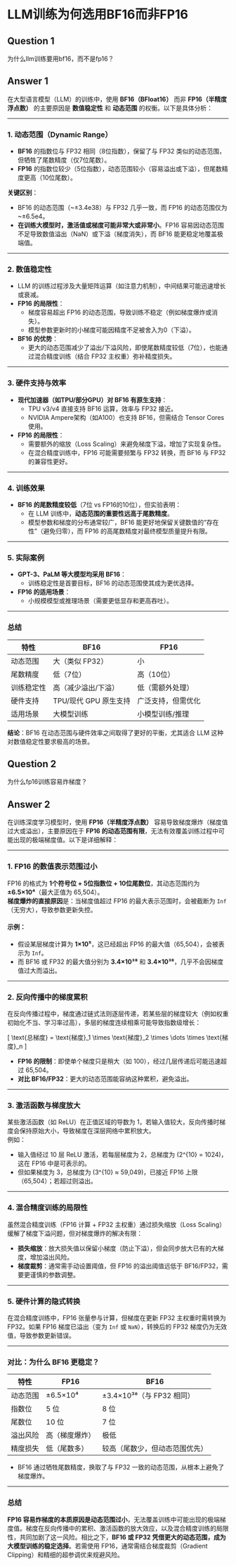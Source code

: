 # LLM训练为何选用BF16而非FP16

## Question 1

为什么llm训练要用bf16，而不是fp16？

## Answer 1

在大型语言模型（LLM）的训练中，使用 **BF16（BFloat16）** 而非 **FP16（半精度浮点数）** 的主要原因是 **数值稳定性** 和 **动态范围** 的权衡。以下是具体分析：

---

### 1. **动态范围（Dynamic Range）**
   - **BF16** 的指数位与 FP32 相同（8位指数），保留了与 FP32 类似的动态范围，但牺牲了尾数精度（仅7位尾数）。  
   - **FP16** 的指数位较少（5位指数），动态范围较小（容易溢出或下溢），但尾数精度更高（10位尾数）。

   **关键区别**：  
   - BF16 的动态范围（~±3.4e38）与 FP32 几乎一致，而 FP16 的动态范围仅为 ~±6.5e4。  
   - **在训练大模型时，激活值或梯度可能非常大或非常小**。FP16 容易因动态范围不足导致数值溢出（NaN）或下溢（梯度消失），而 BF16 能更稳定地覆盖极端值。

---

### 2. **数值稳定性**
   - LLM 的训练过程涉及大量矩阵运算（如注意力机制），中间结果可能迅速增长或衰减。  
   - **FP16 的局限性**：  
     - 梯度容易超出 FP16 的动态范围，导致训练不稳定（例如梯度爆炸或消失）。  
     - 模型参数更新时的小梯度可能因精度不足被舍入为0（下溢）。  
   - **BF16 的优势**：  
     - 更大的动态范围减少了溢出/下溢风险，即使尾数精度较低（7位），也能通过混合精度训练（结合 FP32 主权重）弥补精度损失。

---

### 3. **硬件支持与效率**
   - **现代加速器（如TPU/部分GPU）对 BF16 有原生支持**：  
     - TPU v3/v4 直接支持 BF16 运算，效率与 FP32 接近。  
     - NVIDIA Ampere架构（如A100）也支持 BF16，但需结合 Tensor Cores 使用。  
   - **FP16 的局限性**：  
     - 需要额外的缩放（Loss Scaling）来避免梯度下溢，增加了实现复杂性。  
     - 在混合精度训练中，FP16 可能需要频繁与 FP32 转换，而 BF16 与 FP32 的兼容性更好。

---

### 4. **训练效果**
   - **BF16 的尾数精度较低**（7位 vs FP16的10位），但实验表明：  
     - 在 LLM 训练中，**动态范围的重要性远高于尾数精度**。  
     - 模型参数和梯度的分布通常较广，BF16 能更好地保留关键数值的“存在性”（避免归零），而 FP16 的高尾数精度对最终模型质量提升有限。

---

### 5. **实际案例**
   - **GPT-3、PaLM 等大模型均采用 BF16**：  
     - 训练稳定性是首要目标，BF16 的动态范围使其成为更优选择。  
   - **FP16 的适用场景**：  
     - 小规模模型或推理场景（需要更低显存和更高吞吐）。

---

### 总结
| **特性**       | **BF16**                | **FP16**                |
|----------------|-------------------------|-------------------------|
| 动态范围       | 大（类似 FP32）         | 小                      |
| 尾数精度       | 低（7位）               | 高（10位）              |
| 训练稳定性     | 高（减少溢出/下溢）     | 低（需额外处理）        |
| 硬件支持       | TPU/现代 GPU 原生支持   | 广泛支持，但需优化      |
| 适用场景       | 大模型训练              | 小模型训练/推理         |

**结论**：BF16 在动态范围与硬件效率之间取得了更好的平衡，尤其适合 LLM 这种对数值稳定性要求极高的场景。

## Question 2

为什么fp16训练容易炸梯度？

## Answer 2

在训练深度学习模型时，使用 **FP16（半精度浮点数）** 容易导致梯度爆炸（梯度值过大或溢出），主要原因在于 **FP16 的动态范围有限**，无法有效覆盖训练过程中可能出现的极端梯度值。以下是详细解释：

---

### 1. **FP16 的数值表示范围过小**
FP16 的格式为 **1个符号位 + 5位指数位 + 10位尾数位**，其动态范围约为 **±6.5×10⁴**（最大正值为 65,504）。  
**梯度爆炸的直接原因**是：当梯度值超过 FP16 的最大表示范围时，会被截断为 `Inf`（无穷大），导致参数更新失控。

#### 示例：
- 假设某层梯度计算为 **1×10⁵**，这已经超出 FP16 的最大值（65,504），会被表示为 `Inf`。
- 而 BF16 或 FP32 的最大值分别为 **3.4×10³⁸** 和 **3.4×10³⁸**，几乎不会因梯度值过大而溢出。

---

### 2. **反向传播中的梯度累积**
在反向传播过程中，梯度通过链式法则逐层传递，若某些层的梯度较大（例如权重初始化不当、学习率过高），多层的梯度连续相乘可能导致指数级增长：

\[
\text{总梯度} = \text{梯度}_1 \times \text{梯度}_2 \times \dots \times \text{梯度}_n
\]

- **FP16 的限制**：即使单个梯度只是稍大（如 100），经过几层传递后可能迅速超过 65,504。
- **对比 BF16/FP32**：更大的动态范围能容纳这种累积，避免溢出。

---

### 3. **激活函数与梯度放大**
某些激活函数（如 ReLU）在正值区域的导数为 1，若输入值较大，反向传播时梯度会保持原始大小，导致梯度在深层网络中累积放大。  
例如：
- 输入值经过 10 层 ReLU 激活，若每层梯度为 2，总梯度为 \(2^{10} = 1024\)，这在 FP16 中是可表示的。
- 但如果梯度为 3，总梯度为 \(3^{10} ≈ 59,049\)，已接近 FP16 上限（65,504）；若超过则溢出。

---

### 4. **混合精度训练的局限性**
虽然混合精度训练（FP16 计算 + FP32 主权重）通过损失缩放（Loss Scaling）缓解了梯度下溢问题，但对梯度爆炸的解决有限：
- **损失缩放**：放大损失值以保留小梯度（防止下溢），但会同步放大已有的大梯度，增加溢出风险。
- **梯度裁剪**：通常需手动设置阈值，但 FP16 的溢出阈值远低于 BF16/FP32，需要更谨慎的参数调整。

---

### 5. **硬件计算的隐式转换**
在混合精度训练中，FP16 张量参与计算，但梯度在更新 FP32 主权重时需转换为 FP32。如果 FP16 梯度已溢出（变为 `Inf` 或 `NaN`），转换后的 FP32 梯度仍为无效值，导致参数更新错误。

---

### 对比：为什么 BF16 更稳定？
| **特性**       | **FP16**                | **BF16**                |
|----------------|-------------------------|-------------------------|
| 动态范围       | ±6.5×10⁴               | ±3.4×10³⁸（与 FP32 相同）|
| 指数位         | 5 位                   | 8 位                    |
| 尾数位         | 10 位                  | 7 位                    |
| 溢出风险       | 高（梯度爆炸）          | 极低                    |
| 精度损失       | 低（尾数多）            | 较高（尾数少，但动态范围优先）|

- BF16 通过牺牲尾数精度，换取了与 FP32 一致的动态范围，从根本上避免了梯度爆炸。

---

### 总结
**FP16 容易炸梯度的本质原因是动态范围过小**，无法覆盖训练中可能出现的极端梯度值。梯度在反向传播中的累积、激活函数的放大效应，以及混合精度训练的局限性，共同加剧了这一风险。相比之下，**BF16 或 FP32 凭借更大的动态范围，成为大模型训练的稳定选择**。若需使用 FP16，通常需结合梯度裁剪（Gradient Clipping）和精细的超参调优来规避风险。